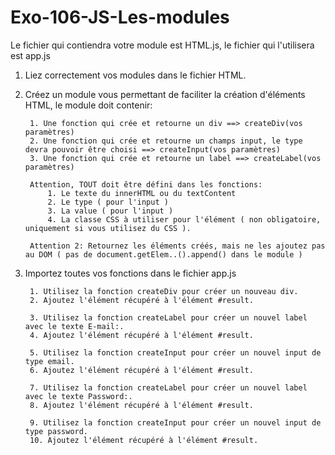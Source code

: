 # Exo-106-JS-Les-modules
Le fichier qui contiendra votre module est HTML.js, le fichier qui l'utilisera est app.js

1. Liez correctement vos modules dans le fichier HTML.
2. Créez un module vous permettant de faciliter la création d'éléments HTML, le module doit contenir:

        1. Une fonction qui crée et retourne un div ==> createDiv(vos paramètres)
        2. Une fonction qui crée et retourne un champs input, le type devra pouvoir être choisi ==> createInput(vos paramètres)
        3. Une fonction qui crée et retourne un label ==> createLabel(vos paramètres)

        Attention, TOUT doit être défini dans les fonctions:
            1. Le texte du innerHTML ou du textContent
            2. Le type ( pour l'input )
            3. La value ( pour l'input )
            4. La classe CSS à utiliser pour l'élément ( non obligatoire, uniquement si vous utilisez du CSS ).

        Attention 2: Retournez les éléments créés, mais ne les ajoutez pas au DOM ( pas de document.getElem..().append() dans le module )

3. Importez toutes vos fonctions dans le fichier app.js

        1. Utilisez la fonction createDiv pour créer un nouveau div.
        2. Ajoutez l'élément récupéré à l'élément #result.

        3. Utilisez la fonction createLabel pour créer un nouvel label avec le texte E-mail:.
        4. Ajoutez l'élément récupéré à l'élément #result.

        5. Utilisez la fonction createInput pour créer un nouvel input de type email.
        6. Ajoutez l'élément récupéré à l'élément #result.

        7. Utilisez la fonction createLabel pour créer un nouvel label avec le texte Password:.
        8. Ajoutez l'élément récupéré à l'élément #result.
   
        9. Utilisez la fonction createInput pour créer un nouvel input de type password.
        10. Ajoutez l'élément récupéré à l'élément #result.

        